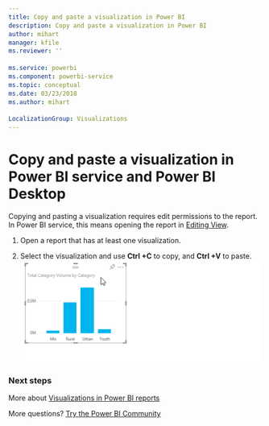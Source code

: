 ```yaml
---
title: Copy and paste a visualization in Power BI
description: Copy and paste a visualization in Power BI
author: mihart
manager: kfile
ms.reviewer: ''

ms.service: powerbi
ms.component: powerbi-service
ms.topic: conceptual
ms.date: 03/23/2018
ms.author: mihart

LocalizationGroup: Visualizations
---
```

# Copy and paste a visualization in Power BI service and Power BI Desktop
Copying and pasting a visualization requires edit permissions to the report. In Power BI service, this means opening the report in [Editing View](service-reading-view-and-editing-view.md).

1. Open a report that has at least one visualization.  

2. Select the visualization and use **Ctrl +C** to copy, and **Ctrl +V** to paste.  
   ![](media/power-bi-visualization-copy-paste/copypasteviznew.gif)

### Next steps
More about [Visualizations in Power BI reports](power-bi-report-visualizations.md)

More questions? [Try the Power BI Community](http://community.powerbi.com/)

